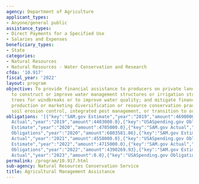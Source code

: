 ```yaml
---
agency: Department of Agriculture
applicant_types:
- Anyone/general public
assistance_types:
- Direct Payments for a Specified Use
- Salaries and Expenses
beneficiary_types:
- State
categories:
- Natural Resources
- Natural Resources - Water Conservation and Research
cfda: '10.917'
fiscal_year: '2022'
layout: program
objective: To provide financial assistance to producers on private lands through contracts
  to construct or improve water management structures or irrigation structures; plant
  trees for windbreaks or to improve water quality; and mitigate financial risk through
  production or marketing diversification or resource conservation practices, including
  soil erosion control, integrated pest management, or transition to organic farming.
obligations: '[{"key":"SAM.gov Estimate","year":"2019","amount":4690000.0},{"key":"SAM.gov
  Actual","year":"2019","amount":4403000.0},{"key":"USASpending.gov Obligations","year":"2019","amount":640691.87},{"key":"SAM.gov
  Estimate","year":"2020","amount":4705000.0},{"key":"SAM.gov Actual","year":"2020","amount":4497000.0},{"key":"USASpending.gov
  Obligations","year":"2020","amount":6803581.86},{"key":"SAM.gov Estimate","year":"2021","amount":4715000.0},{"key":"SAM.gov
  Actual","year":"2021","amount":4558000.0},{"key":"USASpending.gov Obligations","year":"2021","amount":2953219.71},{"key":"SAM.gov
  Estimate","year":"2022","amount":4715000.0},{"key":"SAM.gov Actual","year":"2022","amount":4401000.0},{"key":"USASpending.gov
  Obligations","year":"2022","amount":4390269.93},{"key":"SAM.gov Estimate","year":"2023","amount":4715000.0},{"key":"SAM.gov
  Actual","year":"2023","amount":0.0},{"key":"USASpending.gov Obligations","year":"2023","amount":1251706.22}]'
permalink: /program/10.917.html
sub-agency: Natural Resources Conservation Service
title: Agricultural Management Assistance
---
```

